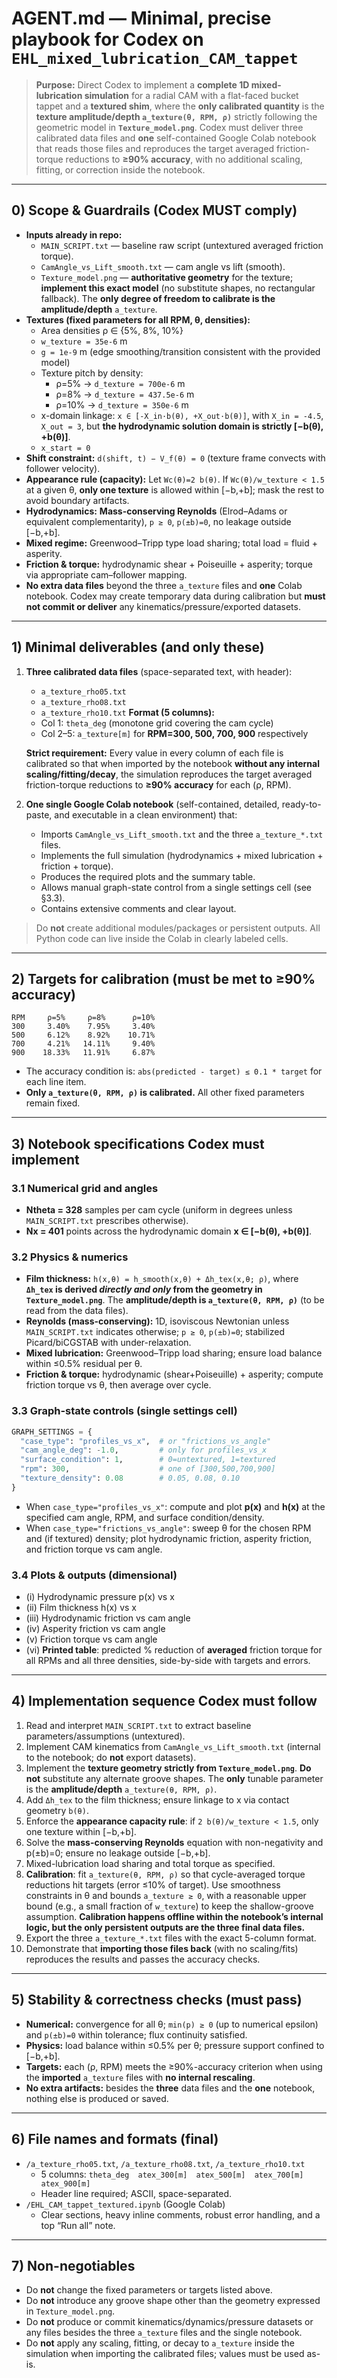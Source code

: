 
# AGENT.md — Minimal, precise playbook for Codex on `EHL_mixed_lubrication_CAM_tappet`

> **Purpose:** Direct Codex to implement a **complete 1D mixed-lubrication simulation** for a radial CAM with a flat-faced bucket tappet and a **textured shim**, where the **only calibrated quantity** is the **texture amplitude/depth `a_texture(θ, RPM, ρ)`** strictly following the geometric model in **`Texture_model.png`**. Codex must deliver three calibrated data files and **one** self-contained Google Colab notebook that reads those files and reproduces the target averaged friction-torque reductions to **≥90% accuracy**, with no additional scaling, fitting, or correction inside the notebook.

---

## 0) Scope & Guardrails (Codex MUST comply)

- **Inputs already in repo:**
  - `MAIN_SCRIPT.txt` — baseline raw script (untextured averaged friction torque).
  - `CamAngle_vs_Lift_smooth.txt` — cam angle vs lift (smooth).
  - `Texture_model.png` — **authoritative geometry** for the texture; **implement this exact model** (no substitute shapes, no rectangular fallback). The **only degree of freedom to calibrate is the amplitude/depth** `a_texture`.
- **Textures (fixed parameters for all RPM, θ, densities):**
  - Area densities ρ ∈ {5%, 8%, 10%}
  - `w_texture = 35e-6` m
  - `g = 1e-9` m (edge smoothing/transition consistent with the provided model)
  - Texture pitch by density:
    - ρ=5%  → `d_texture = 700e-6` m
    - ρ=8%  → `d_texture = 437.5e-6` m
    - ρ=10% → `d_texture = 350e-6` m
  - x-domain linkage: `x ∈ [-X_in·b(θ), +X_out·b(θ)]`, with `X_in = -4.5`, `X_out = 3`, but **the hydrodynamic solution domain is strictly [−b(θ), +b(θ)]**.
  - `x_start = 0`
- **Shift constraint:** `d(shift, t) − V_f(θ) = 0` (texture frame convects with follower velocity).
- **Appearance rule (capacity):** Let `Wc(θ)=2 b(θ)`. If `Wc(θ)/w_texture < 1.5` at a given θ, **only one texture** is allowed within [−b,+b]; mask the rest to avoid boundary artifacts.
- **Hydrodynamics:** **Mass-conserving Reynolds** (Elrod–Adams or equivalent complementarity), `p ≥ 0`, `p(±b)=0`, no leakage outside [−b,+b].
- **Mixed regime:** Greenwood–Tripp type load sharing; total load = fluid + asperity.
- **Friction & torque:** hydrodynamic shear + Poiseuille + asperity; torque via appropriate cam–follower mapping.
- **No extra data files** beyond the three `a_texture` files and **one** Colab notebook. Codex may create temporary data during calibration but **must not commit or deliver** any kinematics/pressure/exported datasets.

---

## 1) Minimal deliverables (and only these)

1) **Three calibrated data files** (space-separated text, with header):
   - `a_texture_rho05.txt`
   - `a_texture_rho08.txt`
   - `a_texture_rho10.txt`
   **Format (5 columns):**
   - Col 1: `theta_deg` (monotone grid covering the cam cycle)
   - Col 2–5: `a_texture[m]` for **RPM=300, 500, 700, 900** respectively

   **Strict requirement:** Every value in every column of each file is calibrated so that when imported by the notebook **without any internal scaling/fitting/decay**, the simulation reproduces the target averaged friction-torque reductions to **≥90% accuracy** for each (ρ, RPM).

2) **One single Google Colab notebook** (self-contained, detailed, ready-to-paste, and executable in a clean environment) that:
   - Imports `CamAngle_vs_Lift_smooth.txt` and the three `a_texture_*.txt` files.
   - Implements the full simulation (hydrodynamics + mixed lubrication + friction + torque).
   - Produces the required plots and the summary table.
   - Allows manual graph-state control from a single settings cell (see §3.3).
   - Contains extensive comments and clear layout.

> Do **not** create additional modules/packages or persistent outputs. All Python code can live inside the Colab in clearly labeled cells.

---

## 2) Targets for calibration (must be met to ≥90% accuracy)

```
RPM     ρ=5%     ρ=8%      ρ=10%
300     3.40%    7.95%     3.40%
500     6.12%    8.92%    10.71%
700     4.21%   14.11%     9.40%
900    18.33%   11.91%     6.87%
```

- The accuracy condition is: `abs(predicted - target) ≤ 0.1 * target` for each line item.
- **Only `a_texture(θ, RPM, ρ)` is calibrated.** All other fixed parameters remain fixed.

---

## 3) Notebook specifications Codex must implement

### 3.1 Numerical grid and angles
- **Ntheta = 328** samples per cam cycle (uniform in degrees unless `MAIN_SCRIPT.txt` prescribes otherwise).
- **Nx = 401** points across the hydrodynamic domain **x ∈ [−b(θ), +b(θ)]**.

### 3.2 Physics & numerics
- **Film thickness:** `h(x,θ) = h_smooth(x,θ) + Δh_tex(x,θ; ρ)`, where **`Δh_tex` is derived *directly and only* from the geometry in `Texture_model.png`**. The **amplitude/depth is `a_texture(θ, RPM, ρ)`** (to be read from the data files).
- **Reynolds (mass-conserving):** 1D, isoviscous Newtonian unless `MAIN_SCRIPT.txt` indicates otherwise; `p ≥ 0`, `p(±b)=0`; stabilized Picard/biCGSTAB with under-relaxation.
- **Mixed lubrication:** Greenwood–Tripp load sharing; ensure load balance within ≤0.5% residual per θ.
- **Friction & torque:** hydrodynamic (shear+Poiseuille) + asperity; compute friction torque vs θ, then average over cycle.

### 3.3 Graph-state controls (single settings cell)
```python
GRAPH_SETTINGS = {
  "case_type": "profiles_vs_x",  # or "frictions_vs_angle"
  "cam_angle_deg": -1.0,         # only for profiles_vs_x
  "surface_condition": 1,        # 0=untextured, 1=textured
  "rpm": 300,                    # one of [300,500,700,900]
  "texture_density": 0.08        # 0.05, 0.08, 0.10
}
```
- When `case_type="profiles_vs_x"`: compute and plot **p(x)** and **h(x)** at the specified cam angle, RPM, and surface condition/density.
- When `case_type="frictions_vs_angle"`: sweep θ for the chosen RPM and (if textured) density; plot hydrodynamic friction, asperity friction, and friction torque vs cam angle.

### 3.4 Plots & outputs (dimensional)
- (i) Hydrodynamic pressure p(x) vs x  
- (ii) Film thickness h(x) vs x  
- (iii) Hydrodynamic friction vs cam angle  
- (iv) Asperity friction vs cam angle  
- (v) Friction torque vs cam angle  
- (vi) **Printed table**: predicted % reduction of **averaged** friction torque for all RPMs and all three densities, side-by-side with targets and errors.

---

## 4) Implementation sequence Codex must follow

1. Read and interpret `MAIN_SCRIPT.txt` to extract baseline parameters/assumptions (untextured).
2. Implement CAM kinematics from `CamAngle_vs_Lift_smooth.txt` (internal to the notebook; do **not** export datasets).
3. Implement the **texture geometry strictly from `Texture_model.png`**. **Do not** substitute any alternate groove shapes. The **only** tunable parameter is the **amplitude/depth** `a_texture(θ, RPM, ρ)`.
4. Add `Δh_tex` to the film thickness; ensure linkage to x via contact geometry `b(θ)`.
5. Enforce the **appearance capacity rule**: if `2 b(θ)/w_texture < 1.5`, only one texture within [−b,+b].
6. Solve the **mass-conserving Reynolds** equation with non-negativity and p(±b)=0; ensure no leakage outside [−b,+b].
7. Mixed-lubrication load sharing and total torque as specified.
8. **Calibration**: fit `a_texture(θ, RPM, ρ)` so that cycle-averaged torque reductions hit targets (error ≤10% of target). Use smoothness constraints in θ and bounds `a_texture ≥ 0`, with a reasonable upper bound (e.g., a small fraction of `w_texture`) to keep the shallow-groove assumption. **Calibration happens offline within the notebook’s internal logic, but the only persistent outputs are the three final data files.**
9. Export the three `a_texture_*.txt` files with the exact 5-column format.
10. Demonstrate that **importing those files back** (with no scaling/fits) reproduces the results and passes the accuracy checks.

---

## 5) Stability & correctness checks (must pass)

- **Numerical:** convergence for all θ; `min(p) ≥ 0` (up to numerical epsilon) and `p(±b)=0` within tolerance; flux continuity satisfied.
- **Physics:** load balance within ≤0.5% per θ; pressure support confined to [−b,+b].
- **Targets:** each (ρ, RPM) meets the ≥90%-accuracy criterion when using the **imported** `a_texture` files with **no internal rescaling**.
- **No extra artifacts:** besides the **three** data files and the **one** notebook, nothing else is produced or saved.

---

## 6) File names and formats (final)

- `/a_texture_rho05.txt`, `/a_texture_rho08.txt`, `/a_texture_rho10.txt`
  - 5 columns: `theta_deg  atex_300[m]  atex_500[m]  atex_700[m]  atex_900[m]`
  - Header line required; ASCII, space-separated.
- `/EHL_CAM_tappet_textured.ipynb` (Google Colab)
  - Clear sections, heavy inline comments, robust error handling, and a top “Run all” note.

---

## 7) Non-negotiables

- Do **not** change the fixed parameters or targets listed above.
- Do **not** introduce any groove shape other than the geometry expressed in `Texture_model.png`.
- Do **not** produce or commit kinematics/dynamics/pressure datasets or any files besides the three `a_texture` files and the single notebook.
- Do **not** apply any scaling, fitting, or decay to `a_texture` inside the simulation when importing the calibrated files; values must be used as-is.

